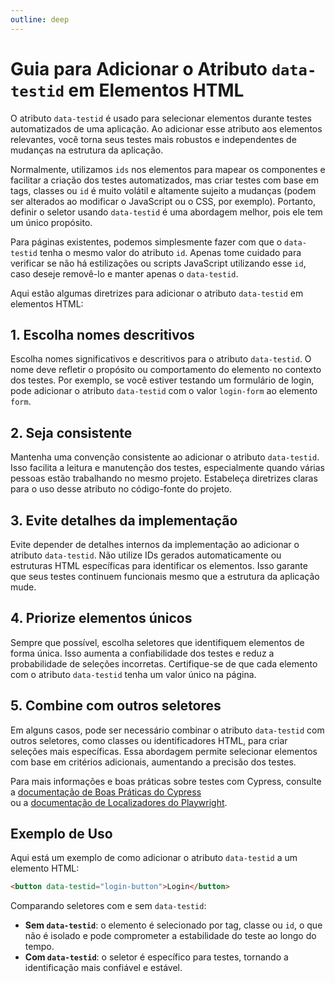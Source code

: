```yaml
---
outline: deep
---
```


# Guia para Adicionar o Atributo `data-testid` em Elementos HTML

O atributo `data-testid` é usado para selecionar elementos durante testes automatizados de uma aplicação. Ao adicionar esse atributo aos elementos relevantes, você torna seus testes mais robustos e independentes de mudanças na estrutura da aplicação.

Normalmente, utilizamos `ids` nos elementos para mapear os componentes e facilitar a criação dos testes automatizados, mas criar testes com base em tags, classes ou `id` é muito volátil e altamente sujeito a mudanças (podem ser alterados ao modificar o JavaScript ou o CSS, por exemplo). Portanto, definir o seletor usando `data-testid` é uma abordagem melhor, pois ele tem um único propósito.

Para páginas existentes, podemos simplesmente fazer com que o `data-testid` tenha o mesmo valor do atributo `id`. Apenas tome cuidado para verificar se não há estilizações ou scripts JavaScript utilizando esse `id`, caso deseje removê-lo e manter apenas o `data-testid`.

Aqui estão algumas diretrizes para adicionar o atributo `data-testid` em elementos HTML:

## 1. Escolha nomes descritivos

Escolha nomes significativos e descritivos para o atributo `data-testid`. O nome deve refletir o propósito ou comportamento do elemento no contexto dos testes. Por exemplo, se você estiver testando um formulário de login, pode adicionar o atributo `data-testid` com o valor `login-form` ao elemento `form`.

## 2. Seja consistente

Mantenha uma convenção consistente ao adicionar o atributo `data-testid`. Isso facilita a leitura e manutenção dos testes, especialmente quando várias pessoas estão trabalhando no mesmo projeto. Estabeleça diretrizes claras para o uso desse atributo no código-fonte do projeto.

## 3. Evite detalhes da implementação

Evite depender de detalhes internos da implementação ao adicionar o atributo `data-testid`. Não utilize IDs gerados automaticamente ou estruturas HTML específicas para identificar os elementos. Isso garante que seus testes continuem funcionais mesmo que a estrutura da aplicação mude.

## 4. Priorize elementos únicos

Sempre que possível, escolha seletores que identifiquem elementos de forma única. Isso aumenta a confiabilidade dos testes e reduz a probabilidade de seleções incorretas. Certifique-se de que cada elemento com o atributo `data-testid` tenha um valor único na página.

## 5. Combine com outros seletores

Em alguns casos, pode ser necessário combinar o atributo `data-testid` com outros seletores, como classes ou identificadores HTML, para criar seleções mais específicas. Essa abordagem permite selecionar elementos com base em critérios adicionais, aumentando a precisão dos testes.

Para mais informações e boas práticas sobre testes com Cypress, consulte a [documentação de Boas Práticas do Cypress](https://docs.cypress.io/guides/references/best-practices)  
ou a [documentação de Localizadores do Playwright](https://playwright.dev/docs/other-locators#id-data-testid-data-test-id-data-test-selectors).

## Exemplo de Uso

Aqui está um exemplo de como adicionar o atributo `data-testid` a um elemento HTML:

```html
<button data-testid="login-button">Login</button>
```

Comparando seletores com e sem `data-testid`:

- **Sem `data-testid`**: o elemento é selecionado por tag, classe ou `id`, o que não é isolado e pode comprometer a estabilidade do teste ao longo do tempo.
- **Com `data-testid`**: o seletor é específico para testes, tornando a identificação mais confiável e estável.

